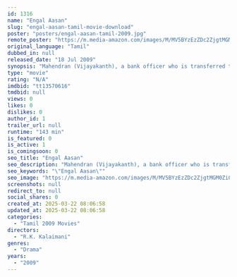 ```yaml
---
id: 1316
name: "Engal Aasan"
slug: "engal-aasan-tamil-movie-download"
poster: "posters/engal-aasan-tamil-2009.jpg"
remote_poster: "https://m.media-amazon.com/images/M/MV5BYzEzZDc2ZjgtMGM0Zi00NDc5LWJjYTctMzBkNTRmNzQ2YmIyXkEyXkFqcGdeQXVyMTEzNzg0Mjkx._V1_SX300.jpg"
original_language: "Tamil"
dubbed_in: null
released_date: "18 Jul 2009"
synopsis: "Mahendran (Vijayakanth), a bank officer who is transferred to the branch of Village Nilakottai to sort out the perplexing situation of bank fraud carried on by a big shot named Ramki (Marthandan). Over there, he happens to find ou..."
type: "movie"
rating: "N/A"
imdbid: "tt13570616"
tmdbid: null
views: 0
likes: 0
dislikes: 0
author_id: 1
trailer_url: null
runtime: "143 min"
is_featured: 0
is_active: 1
is_comingsoon: 0
seo_title: "Engal Aasan"
seo_description: "Mahendran (Vijayakanth), a bank officer who is transferred to the branch of Village Nilakottai to sort out the perplexing situation of bank fraud carried on by a big shot named Ramki (Marthandan). Over there, he happens to find ou..."
seo_keywords: "\"Engal Aasan\""
seo_image: "https://m.media-amazon.com/images/M/MV5BYzEzZDc2ZjgtMGM0Zi00NDc5LWJjYTctMzBkNTRmNzQ2YmIyXkEyXkFqcGdeQXVyMTEzNzg0Mjkx._V1_SX300.jpg"
screenshots: null
redirect_to: null
social_shares: 0
created_at: 2025-03-22 08:06:58
updated_at: 2025-03-22 08:06:58
categories:
  - "Tamil 2009 Movies"
directors:
  - "R.K. Kalaimani"
genres:
  - "Drama"
years:
  - "2009"
---
```

